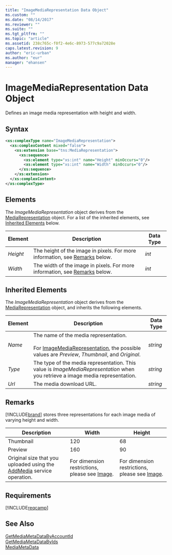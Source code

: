 ```yaml
---
title: "ImageMediaRepresentation Data Object"
ms.custom: ""
ms.date: "08/14/2017"
ms.reviewer: ""
ms.suite: ""
ms.tgt_pltfrm: ""
ms.topic: "article"
ms.assetid: 238c765c-f0f2-4e6c-8973-577c9a72028e
caps.latest.revision: 9
author: "eric-urban"
ms.author: "eur"
manager: "ehansen"
---
```

# ImageMediaRepresentation Data Object
Defines an image media representation with height and width.

## Syntax

```xml
<xs:complexType name="ImageMediaRepresentation">
  <xs:complexContent mixed="false">
    <xs:extension base="tns:MediaRepresentation">
      <xs:sequence>
        <xs:element type="xs:int" name="Height" minOccurs="0"/>
        <xs:element type="xs:int" name="Width" minOccurs="0"/>
      </xs:sequence>
    </xs:extension>
  </xs:complexContent>
</xs:complexType>
```

## <a name="Elements"></a>Elements
The *ImageMediaRepresentation* object derives from the [MediaRepresentation](../campaign-api/mediarepresentation-data-object.md) object. For a list of the inherited elements, see [Inherited Elements](#InheritedElements) below.

|Element|Description|Data Type|
|-----------|---------------|-------------|
|*Height*|The height of the image in pixels. For more information, see [Remarks](#remarks) below.|*int*|
|*Width*|The width of the image in pixels. For more information, see [Remarks](#remarks) below.|*int*|

## <a name="InheritedElements"></a>Inherited Elements
The *ImageMediaRepresentation* object derives from the [MediaRepresentation](../campaign-api/mediarepresentation-data-object.md) object, and inherits the following elements. 

|Element|Description|Data Type|
|-----------|---------------|-------------|
|*Name*|The name of the media representation.<br /><br />For [ImageMediaRepresentation](../campaign-api/imagemediarepresentation-data-object.md), the possible values are *Preview*, *Thumbnail*, and *Original*.|*string*|
|*Type*|The type of the media representation. This value is *ImageMediaRepresentation* when you retrieve a image media representation. |*string*|
|*Url*|The media download URL.|*string*|

## <a name="remarks"></a>Remarks
[!INCLUDE[brand](../campaign-api/includes/brand.md)] stores three representations for each image media of varying height and width.

|Description|Width|Height|
|---------------|---------|----------|
|Thumbnail|120|68|
|Preview|160|90|
|Original size that you uploaded using the [AddMedia](../campaign-api/addmedia-service-operation.md) service operation.|For dimension restrictions, please see [Image](../campaign-api/image-data-object.md).|For dimension restrictions, please see [Image](../campaign-api/image-data-object.md).|

## Requirements
[!INCLUDE[reqcamp](../campaign-api/includes/reqcamp.md)]
## See Also
[GetMediaMetaDataByAccountId](../campaign-api/getmediametadatabyaccountid-service-operation.md)  
[GetMediaMetaDataByIds](../campaign-api/getmediametadatabyids-service-operation.md)  
[MediaMetaData](../campaign-api/mediametadata-data-object.md)  

